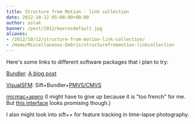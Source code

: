 ```yaml
---
title: Structure from Motion - link collection
date: 2012-10-12 05:08:00+00:00
author: aslak
banner: /post/2012/maxresdefault.jpg
aliases:
- /2012/10/12/structure-from-motion-link-collection/
- /Home/Miscellaneous-Debris/structurefrommotion-linkcollection
---
```


Here's some links to different software packages that i plan to try:
<!--more-->

[Bundler](http://phototour.cs.washington.edu/bundler/): [A blog post](http://www.andrewhazelden.com/blog/2012/03/exploring-aerial-photogrammetry-using-bundler-and-meshlab/)

[VisualSFM](http://homes.cs.washington.edu/~ccwu/vsfm/): Sift+Bundler+[PMVS/CMVS](http://grail.cs.washington.edu/software/cmvs/)

[micmac+apero](http://www.micmac.ign.fr/) (I might have to give up because it is "too french" for me. But [this interface](http://www.micmac.ign.fr/svn/micmac_data/trunk/DocInterface/) looks promising though.)

I also might look into sift++ for feature tracking in time-lapse photography.